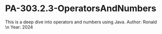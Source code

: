 # PA-303.2.3-OperatorsAndNumbers
This is a deep dive into operators and numbers using Java.
Author: Ronald \n
Year: 2024
